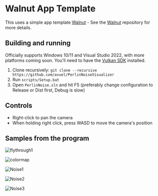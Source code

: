 # Walnut App Template

This uses a simple app template [Walnut](https://github.com/TheCherno/Walnut) - See the [Walnut](https://github.com/TheCherno/Walnut) repository for more details.

## Building and running
Officially supports Windows 10/11 and Visual Studio 2022, with more platforms coming soon. You'll need to have the [Vulkan SDK](https://vulkan.lunarg.com/) installed.

1. Clone recursively: `git clone --recursive https://github.com/avuel/PerlinNoiseVisualizer`
2. Run `scripts/Setup.bat`
3. Open `PerlinNoise.sln` and hit F5 (preferably change configuration to Release or Dist first, Debug is slow)

## Controls
- Right-click to pan the camera
- When holding right click, press WASD to move the camera's position


## Samples from the program
![flythrough1](https://user-images.githubusercontent.com/63319229/206326253-0de43d9e-4142-4f27-8b8f-08f127815b82.gif)

![colormap](https://user-images.githubusercontent.com/63319229/206326263-d4ef3369-3ed1-4d66-9d9b-cb1a2cb369b5.gif)

![Noise1](https://user-images.githubusercontent.com/63319229/205561958-3c381d32-4a70-4f58-a592-bef5b11748ba.png)

![Noise2](https://user-images.githubusercontent.com/63319229/205561961-013ca58f-b0da-4fa2-aea8-a8db8be13164.png)

![Noise3](https://user-images.githubusercontent.com/63319229/205561969-c854b2cf-7f93-4b16-aac3-3c46c934bc48.png)
